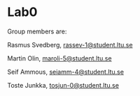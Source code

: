 # Lab0
Group members are:

Rasmus Svedberg, rassev-1@student.ltu.se

Martin Olin, maroli-5@student.ltu.se

Seif Ammous, seiamm-4@student.ltu.se

Toste Junkka, tosjun-0@student.ltu.se
